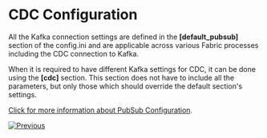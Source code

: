 # CDC Configuration

All the Kafka connection settings are defined in the **[default_pubsub]** section of the config.ini and are applicable across various Fabric processes including the CDC connection to Kafka.

When it is required to have different Kafka settings for CDC, it can be done using the **[cdc]** section. This section does not have to include all the parameters, but only those which should override the default section's settings. 

[Click for more information about PubSub Configuration](/articles/24_non_DB_interfaces/02a_pubsub_config.md).



[![Previous](/articles/images/Previous.png)](05_cdc_consumers_implementation.md)
